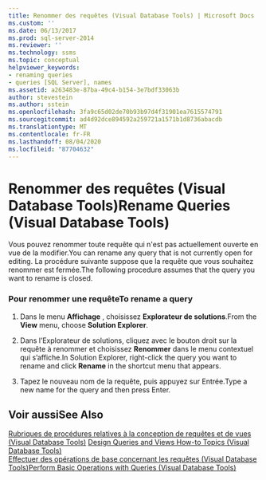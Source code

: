```yaml
---
title: Renommer des requêtes (Visual Database Tools) | Microsoft Docs
ms.custom: ''
ms.date: 06/13/2017
ms.prod: sql-server-2014
ms.reviewer: ''
ms.technology: ssms
ms.topic: conceptual
helpviewer_keywords:
- renaming queries
- queries [SQL Server], names
ms.assetid: a263483e-87ba-49c4-b154-3e7bdf33063b
author: stevestein
ms.author: sstein
ms.openlocfilehash: 3fa9c65d02de70b93b97d4f31901ea7615574791
ms.sourcegitcommit: ad4d92dce894592a259721a1571b1d8736abacdb
ms.translationtype: MT
ms.contentlocale: fr-FR
ms.lasthandoff: 08/04/2020
ms.locfileid: "87704632"
---
```

# <a name="rename-queries-visual-database-tools"></a><span data-ttu-id="f723b-102">Renommer des requêtes (Visual Database Tools)</span><span class="sxs-lookup"><span data-stu-id="f723b-102">Rename Queries (Visual Database Tools)</span></span>
  <span data-ttu-id="f723b-103">Vous pouvez renommer toute requête qui n'est pas actuellement ouverte en vue de la modifier.</span><span class="sxs-lookup"><span data-stu-id="f723b-103">You can rename any query that is not currently open for editing.</span></span> <span data-ttu-id="f723b-104">La procédure suivante suppose que la requête que vous souhaitez renommer est fermée.</span><span class="sxs-lookup"><span data-stu-id="f723b-104">The following procedure assumes that the query you want to rename is closed.</span></span>  
  
### <a name="to-rename-a-query"></a><span data-ttu-id="f723b-105">Pour renommer une requête</span><span class="sxs-lookup"><span data-stu-id="f723b-105">To rename a query</span></span>  
  
1.  <span data-ttu-id="f723b-106">Dans le menu **Affichage** , choisissez **Explorateur de solutions**.</span><span class="sxs-lookup"><span data-stu-id="f723b-106">From the **View** menu, choose **Solution Explorer**.</span></span>  
  
2.  <span data-ttu-id="f723b-107">Dans l’Explorateur de solutions, cliquez avec le bouton droit sur la requête à renommer et choisissez **Renommer** dans le menu contextuel qui s’affiche.</span><span class="sxs-lookup"><span data-stu-id="f723b-107">In Solution Explorer, right-click the query you want to rename and click **Rename** in the shortcut menu that appears.</span></span>  
  
3.  <span data-ttu-id="f723b-108">Tapez le nouveau nom de la requête, puis appuyez sur Entrée.</span><span class="sxs-lookup"><span data-stu-id="f723b-108">Type a new name for the query and then press Enter.</span></span>  
  
## <a name="see-also"></a><span data-ttu-id="f723b-109">Voir aussi</span><span class="sxs-lookup"><span data-stu-id="f723b-109">See Also</span></span>  
 <span data-ttu-id="f723b-110">[Rubriques de procédures relatives à la conception de requêtes et de vues &#40;Visual Database Tools&#41;](visual-database-tools.md) </span><span class="sxs-lookup"><span data-stu-id="f723b-110">[Design Queries and Views How-to Topics &#40;Visual Database Tools&#41;](visual-database-tools.md) </span></span>  
 [<span data-ttu-id="f723b-111">Effectuer des opérations de base concernant les requêtes &#40;Visual Database Tools&#41;</span><span class="sxs-lookup"><span data-stu-id="f723b-111">Perform Basic Operations with Queries &#40;Visual Database Tools&#41;</span></span>](perform-basic-operations-with-queries-visual-database-tools.md)  
  
  
